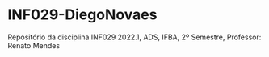 # INF029-DiegoNovaes
Repositório da disciplina INF029 2022.1, ADS, IFBA, 2º Semestre,  Professor: Renato Mendes
